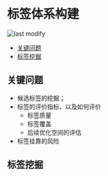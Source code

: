 标签体系构建
===
<!--START_SECTION:badge-->

![last modify](https://img.shields.io/static/v1?label=last%20modify&message=2025-07-08%2016%3A53%3A13&color=yellowgreen&style=flat-square)

<!--END_SECTION:badge-->

- [关键问题](#关键问题)
- [标签挖掘](#标签挖掘)

## 关键问题
- 候选标签的挖掘；
- 标签的评价指标，以及如何评价
    - 标签质量
    - 标签覆盖
    - 后续优化空间的评估
- 标签挂靠的风险

## 标签挖掘